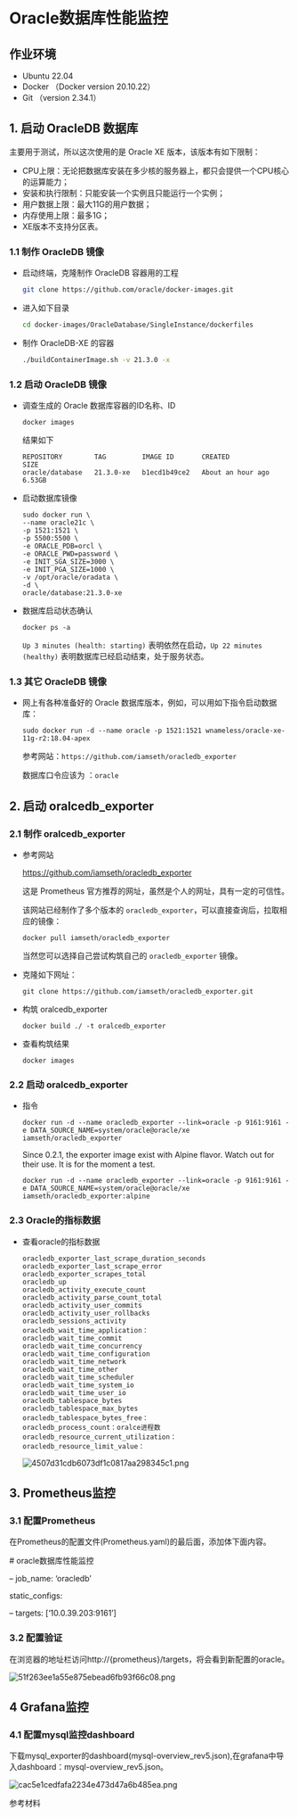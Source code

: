 # Oracle数据库性能监控

## 作业环境

- Ubuntu 22.04
- Docker （Docker version 20.10.22）
- Git （version 2.34.1）



## 1. 启动 OracleDB 数据库

主要用于测试，所以这次使用的是 Oracle XE 版本，该版本有如下限制：

- CPU上限：无论把数据库安装在多少核的服务器上，都只会提供一个CPU核心的运算能力；
- 安装和执行限制：只能安装一个实例且只能运行一个实例；
- 用户数据上限：最大11G的用户数据；
- 内存使用上限：最多1G；
- XE版本不支持分区表。

### 1.1 制作 OracleDB 镜像

- 启动终端，克隆制作 OracleDB 容器用的工程

  ```bash
  git clone https://github.com/oracle/docker-images.git
  ```

- 进入如下目录

  ```bash
  cd docker-images/OracleDatabase/SingleInstance/dockerfiles
  ```

- 制作 OracleDB-XE 的容器

  ```bash
  ./buildContainerImage.sh -v 21.3.0 -x
  ```

### 1.2 启动 OracleDB 镜像

- 调查生成的 Oracle 数据库容器的ID名称、ID

  ```
  docker images
  ```

  结果如下

  ```
  REPOSITORY        TAG         IMAGE ID       CREATED             SIZE
  oracle/database   21.3.0-xe   b1ecd1b49ce2   About an hour ago   6.53GB
  ```

- 启动数据库镜像

  ```
  sudo docker run \
  --name oracle21c \
  -p 1521:1521 \
  -p 5500:5500 \
  -e ORACLE_PDB=orcl \
  -e ORACLE_PWD=password \
  -e INIT_SGA_SIZE=3000 \
  -e INIT_PGA_SIZE=1000 \
  -v /opt/oracle/oradata \
  -d \
  oracle/database:21.3.0-xe
  ```

- 数据库启动状态确认

  ```
  docker ps -a
  ```

  `Up 3 minutes (health: starting)` 表明依然在启动，`Up 22 minutes (healthy)` 表明数据库已经启动结束，处于服务状态。

### 1.3 其它 OracleDB 镜像

- 网上有各种准备好的 Oracle 数据库版本，例如，可以用如下指令启动数据库：

  ```
  sudo docker run -d --name oracle -p 1521:1521 wnameless/oracle-xe-11g-r2:18.04-apex
  ```

  参考网站：`https://github.com/iamseth/oracledb_exporter`

  数据库口令应该为 ：`oracle`

## 2. 启动 oralcedb_exporter 

### 2.1 制作 oralcedb_exporter

- 参考网站

  https://github.com/iamseth/oracledb_exporter

  这是 Prometheus 官方推荐的网址，虽然是个人的网址，具有一定的可信性。

  该网站已经制作了多个版本的 `oracledb_exporter`，可以直接查询后，拉取相应的镜像：

  ```
  docker pull iamseth/oracledb_exporter
  ```

  当然您可以选择自己尝试构筑自己的 `oracledb_exporter` 镜像。

- 克隆如下网址：

  ```
  git clone https://github.com/iamseth/oracledb_exporter.git
  ```

- 构筑 oralcedb_exporter 

  ```
  docker build ./ -t oralcedb_exporter
  ```

- 查看构筑结果

  ```
  docker images
  ```

### 2.2 启动 oralcedb_exporter

- 指令

  ```
  docker run -d --name oracledb_exporter --link=oracle -p 9161:9161 -e DATA_SOURCE_NAME=system/oracle@oracle/xe iamseth/oracledb_exporter
  ```

  Since 0.2.1, the exporter image exist with Alpine flavor. Watch out for their use. It is for the moment a test.

  ```
  docker run -d --name oracledb_exporter --link=oracle -p 9161:9161 -e DATA_SOURCE_NAME=system/oracle@oracle/xe iamseth/oracledb_exporter:alpine
  ```

### 2.3 Oracle的指标数据

- 查看oracle的指标数据

  ```
  oracledb_exporter_last_scrape_duration_seconds
  oracledb_exporter_last_scrape_error
  oracledb_exporter_scrapes_total
  oracledb_up
  oracledb_activity_execute_count
  oracledb_activity_parse_count_total
  oracledb_activity_user_commits
  oracledb_activity_user_rollbacks
  oracledb_sessions_activity
  oracledb_wait_time_application：
  oracledb_wait_time_commit
  oracledb_wait_time_concurrency
  oracledb_wait_time_configuration
  oracledb_wait_time_network
  oracledb_wait_time_other
  oracledb_wait_time_scheduler
  oracledb_wait_time_system_io
  oracledb_wait_time_user_io
  oracledb_tablespace_bytes
  oracledb_tablespace_max_bytes
  oracledb_tablespace_bytes_free：
  oracledb_process_count：oralce进程数
  oracledb_resource_current_utilization：
  oracledb_resource_limit_value：
  ```

  ![4507d31cdb6073df1c0817aa298345c1.png](https://img-blog.csdnimg.cn/img_convert/4507d31cdb6073df1c0817aa298345c1.png)



## 3. Prometheus监控

### 3.1 配置Prometheus

在Prometheus的配置文件(Prometheus.yaml)的最后面，添加体下面内容。

\# oracle数据库性能监控

– job_name: ‘oracledb’

static_configs:

– targets: [‘10.0.39.203:9161’]

### 3.2 配置验证

在浏览器的地址栏访问http://{prometheus}/targets，将会看到新配置的oracle。

![51f263ee1a55e875ebead6fb93f66c08.png](https://img-blog.csdnimg.cn/img_convert/51f263ee1a55e875ebead6fb93f66c08.png)

## 4 Grafana监控

### 4.1 配置mysql监控dashboard

下载mysql_exporter的dashboard(mysql-overview_rev5.json),在grafana中导入dashboard：mysql-overview_rev5.json。

![cac5e1cedfafa2234e473d47a6b485ea.png](https://img-blog.csdnimg.cn/img_convert/cac5e1cedfafa2234e473d47a6b485ea.png)

参考材料